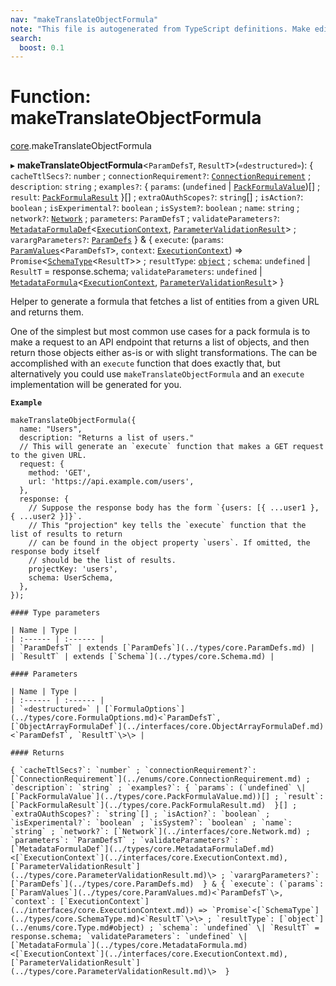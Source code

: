 ```yaml
---
nav: "makeTranslateObjectFormula"
note: "This file is autogenerated from TypeScript definitions. Make edits to the comments in the TypeScript file and then run `make docs` to regenerate this file."
search:
  boost: 0.1
---
```

# Function: makeTranslateObjectFormula

[core](../modules/core.md).makeTranslateObjectFormula

▸ **makeTranslateObjectFormula**<`ParamDefsT`, `ResultT`\>(`«destructured»`): { `cacheTtlSecs?`: `number` ; `connectionRequirement?`: [`ConnectionRequirement`](../enums/core.ConnectionRequirement.md) ; `description`: `string` ; `examples?`: { `params`: (`undefined` \| [`PackFormulaValue`](../types/core.PackFormulaValue.md))[] ; `result`: [`PackFormulaResult`](../types/core.PackFormulaResult.md)  }[] ; `extraOAuthScopes?`: `string`[] ; `isAction?`: `boolean` ; `isExperimental?`: `boolean` ; `isSystem?`: `boolean` ; `name`: `string` ; `network?`: [`Network`](../interfaces/core.Network.md) ; `parameters`: `ParamDefsT` ; `validateParameters?`: [`MetadataFormulaDef`](../types/core.MetadataFormulaDef.md)<[`ExecutionContext`](../interfaces/core.ExecutionContext.md), [`ParameterValidationResult`](../types/core.ParameterValidationResult.md)\> ; `varargParameters?`: [`ParamDefs`](../types/core.ParamDefs.md)  } & { `execute`: (`params`: [`ParamValues`](../types/core.ParamValues.md)<`ParamDefsT`\>, `context`: [`ExecutionContext`](../interfaces/core.ExecutionContext.md)) => `Promise`<[`SchemaType`](../types/core.SchemaType.md)<`ResultT`\>\> ; `resultType`: [`object`](../enums/core.Type.md#object) ; `schema`: `undefined` \| `ResultT` = response.schema; `validateParameters`: `undefined` \| [`MetadataFormula`](../types/core.MetadataFormula.md)<[`ExecutionContext`](../interfaces/core.ExecutionContext.md), [`ParameterValidationResult`](../types/core.ParameterValidationResult.md)\>  }

Helper to generate a formula that fetches a list of entities from a given URL and returns them.

One of the simplest but most common use cases for a pack formula is to make a request to an API
endpoint that returns a list of objects, and then return those objects either as-is
or with slight transformations. The can be accomplished with an `execute` function that does
exactly that, but alternatively you could use `makeTranslateObjectFormula` and an
`execute` implementation will be generated for you.

**`Example`**

```
makeTranslateObjectFormula({
  name: "Users",
  description: "Returns a list of users."
  // This will generate an `execute` function that makes a GET request to the given URL.
  request: {
    method: 'GET',
    url: 'https://api.example.com/users',
  },
  response: {
    // Suppose the response body has the form `{users: [{ ...user1 }, { ...user2 }]}`.
    // This "projection" key tells the `execute` function that the list of results to return
    // can be found in the object property `users`. If omitted, the response body itself
    // should be the list of results.
    projectKey: 'users',
    schema: UserSchema,
  },
});

#### Type parameters

| Name | Type |
| :------ | :------ |
| `ParamDefsT` | extends [`ParamDefs`](../types/core.ParamDefs.md) |
| `ResultT` | extends [`Schema`](../types/core.Schema.md) |

#### Parameters

| Name | Type |
| :------ | :------ |
| `«destructured»` | [`FormulaOptions`](../types/core.FormulaOptions.md)<`ParamDefsT`, [`ObjectArrayFormulaDef`](../interfaces/core.ObjectArrayFormulaDef.md)<`ParamDefsT`, `ResultT`\>\> |

#### Returns

{ `cacheTtlSecs?`: `number` ; `connectionRequirement?`: [`ConnectionRequirement`](../enums/core.ConnectionRequirement.md) ; `description`: `string` ; `examples?`: { `params`: (`undefined` \| [`PackFormulaValue`](../types/core.PackFormulaValue.md))[] ; `result`: [`PackFormulaResult`](../types/core.PackFormulaResult.md)  }[] ; `extraOAuthScopes?`: `string`[] ; `isAction?`: `boolean` ; `isExperimental?`: `boolean` ; `isSystem?`: `boolean` ; `name`: `string` ; `network?`: [`Network`](../interfaces/core.Network.md) ; `parameters`: `ParamDefsT` ; `validateParameters?`: [`MetadataFormulaDef`](../types/core.MetadataFormulaDef.md)<[`ExecutionContext`](../interfaces/core.ExecutionContext.md), [`ParameterValidationResult`](../types/core.ParameterValidationResult.md)\> ; `varargParameters?`: [`ParamDefs`](../types/core.ParamDefs.md)  } & { `execute`: (`params`: [`ParamValues`](../types/core.ParamValues.md)<`ParamDefsT`\>, `context`: [`ExecutionContext`](../interfaces/core.ExecutionContext.md)) => `Promise`<[`SchemaType`](../types/core.SchemaType.md)<`ResultT`\>\> ; `resultType`: [`object`](../enums/core.Type.md#object) ; `schema`: `undefined` \| `ResultT` = response.schema; `validateParameters`: `undefined` \| [`MetadataFormula`](../types/core.MetadataFormula.md)<[`ExecutionContext`](../interfaces/core.ExecutionContext.md), [`ParameterValidationResult`](../types/core.ParameterValidationResult.md)\>  }
